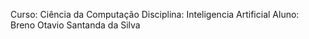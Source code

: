 Curso: Ciência da Computação
Disciplina: Inteligencia Artificial
Aluno: Breno Otavio Santanda da Silva
